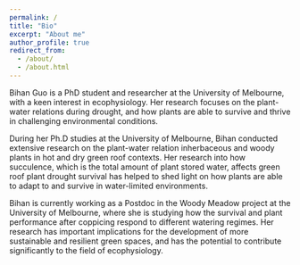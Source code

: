 ```yaml
---
permalink: /
title: "Bio"
excerpt: "About me"
author_profile: true
redirect_from: 
  - /about/
  - /about.html
---
```


Bihan Guo is a PhD student and researcher at the University of Melbourne, with a keen interest in ecophysiology. Her research focuses on the plant-water relations during drought, and how plants are able to survive and thrive in challenging environmental conditions.

During her Ph.D studies at the University of Melbourne, Bihan conducted extensive research on the plant-water relation inherbaceous and woody plants in hot and dry green roof contexts. Her research into how succulence, which is the total amount of plant stored water, affects green roof plant drought survival has helped to shed light on how plants are able to adapt to and survive in water-limited environments.

Bihan is currently working as a Postdoc in the Woody Meadow project at the University of Melbourne, where she is studying how the survival and plant performance after coppicing respond to different watering regimes. Her research has important implications for the development of more sustainable and resilient green spaces, and has the potential to contribute significantly to the field of ecophysiology.
